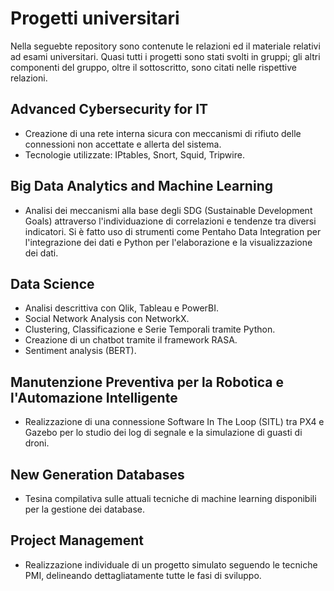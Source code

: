 # Progetti universitari 

Nella seguebte repository sono contenute le relazioni ed il materiale relativi ad esami universitari. Quasi tutti i progetti sono stati svolti in gruppi; gli altri componenti del gruppo, oltre il sottoscritto, sono citati nelle rispettive relazioni.

  
## Advanced Cybersecurity for IT
- Creazione di una rete interna sicura con meccanismi di rifiuto delle connessioni non accettate e 
allerta del sistema.
- Tecnologie utilizzate: IPtables, Snort, Squid, Tripwire.
  
## Big Data Analytics and Machine Learning 
- Analisi dei meccanismi alla base degli SDG (Sustainable Development Goals) attraverso 
l'individuazione di correlazioni e tendenze tra diversi indicatori. Si è fatto uso di strumenti come 
Pentaho Data Integration per l'integrazione dei dati e Python per l'elaborazione e la visualizzazione 
dei dati. 

## Data Science
- Analisi descrittiva con Qlik, Tableau e PowerBI. 
- Social Network Analysis con NetworkX. 
- Clustering, Classificazione e Serie Temporali tramite Python. 
- Creazione di un chatbot tramite il framework RASA. 
- Sentiment analysis (BERT).

## Manutenzione Preventiva per la Robotica e l'Automazione Intelligente
- Realizzazione di una connessione Software In The Loop (SITL) tra PX4 e Gazebo per lo studio dei
log di segnale e la simulazione di guasti di droni.

## New Generation Databases
- Tesina compilativa sulle attuali tecniche di machine learning disponibili per la gestione dei database.

## Project Management
- Realizzazione individuale di un progetto simulato seguendo le tecniche PMI, delineando 
dettagliatamente tutte le fasi di sviluppo. 

